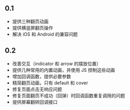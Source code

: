 ## 0.1
* 提供三种翻页动画
* 提供横竖屏翻页操作
* 解决 iOS 和 Android 的兼容问题


## 0.2
* 改善交互（indicator 和 arrow 的摆放位置）
* 提供几种常用的内置动画，并使用 JS 控制这些动画
* 增加回调函数，提供必要参数
* 精简翻页动画，只有 default 和 cover
* 修复页面点击无响应问题
* 修复页面翻页不成功（回弹）时回调函数重复调用的问题
* 提供屏幕翻转回调接口
